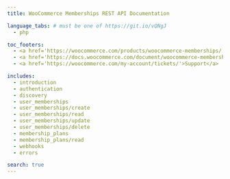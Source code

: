 ```yaml
---
title: WooCommerce Memberships REST API Documentation

language_tabs: # must be one of https://git.io/vQNgJ
  - php

toc_footers:
  - <a href='https://woocommerce.com/products/woocommerce-memberships/'>Get WooCommerce Memberships</a>
  - <a href='https://docs.woocommerce.com/document/woocommerce-memberships/'>Plugin Documentation</a>
  - <a href='https://woocommerce.com/my-account/tickets/'>Support</a>

includes:
  - introduction
  - authentication
  - discovery
  - user_memberships
  - user_memberships/create
  - user_memberships/read
  - user_memberships/update
  - user_memberships/delete
  - membership_plans
  - membership_plans/read
  - webhooks
  - errors

search: true
---
```

